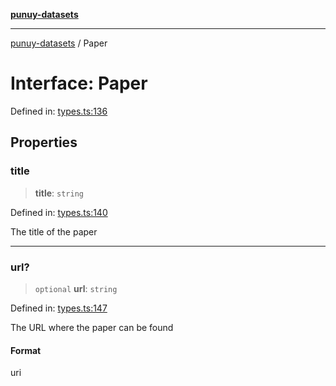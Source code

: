 [**punuy-datasets**](../README.md)

***

[punuy-datasets](../README.md) / Paper

# Interface: Paper

Defined in: [types.ts:136](https://github.com/andrefs/punuy-datasets/blob/bdd78c46ad85bc7fc2f360b65ab10e63644e7219/src/lib/types.ts#L136)

## Properties

### title

> **title**: `string`

Defined in: [types.ts:140](https://github.com/andrefs/punuy-datasets/blob/bdd78c46ad85bc7fc2f360b65ab10e63644e7219/src/lib/types.ts#L140)

The title of the paper

***

### url?

> `optional` **url**: `string`

Defined in: [types.ts:147](https://github.com/andrefs/punuy-datasets/blob/bdd78c46ad85bc7fc2f360b65ab10e63644e7219/src/lib/types.ts#L147)

The URL where the paper can be found

#### Format

uri
